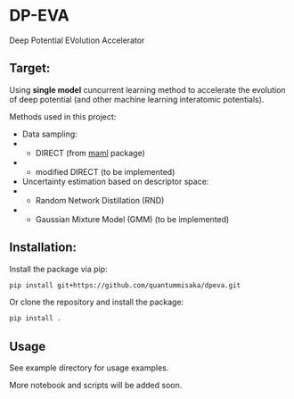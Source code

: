 # DP-EVA
Deep Potential EVolution Accelerator

## Target:
Using **single model** cuncurrent learning method to accelerate the evolution of deep potential (and other machine learning interatomic potentials).

Methods used in this project:
- Data sampling:
- - DIRECT (from [maml](https://github.com/materialsvirtuallab/maml) package)
- - modified DIRECT (to be implemented)
- Uncertainty estimation based on descriptor space:
- - Random Network Distillation (RND)
- - Gaussian Mixture Model (GMM) (to be implemented)

## Installation:

Install the package via pip:
```bash
pip install git+https://github.com/quantummisaka/dpeva.git
```

Or clone the repository and install the package:
```bash
pip install .
```

## Usage
See example directory for usage examples.

More notebook and scripts will be added soon.